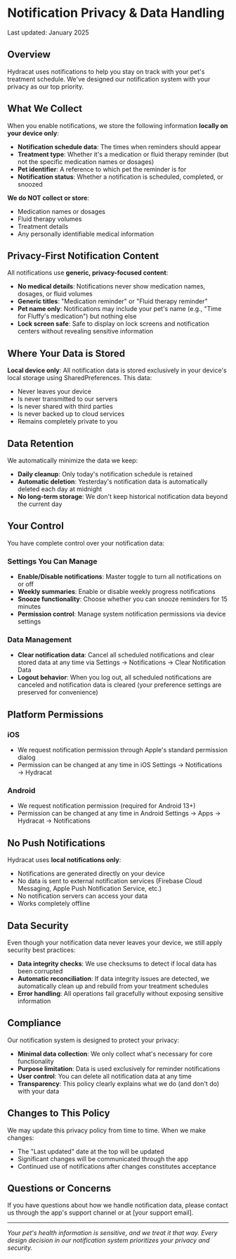 # Notification Privacy & Data Handling

Last updated: January 2025

## Overview

Hydracat uses notifications to help you stay on track with your pet's treatment schedule. We've designed our notification system with your privacy as our top priority.

## What We Collect

When you enable notifications, we store the following information **locally on your device only**:

- **Notification schedule data**: The times when reminders should appear
- **Treatment type**: Whether it's a medication or fluid therapy reminder (but not the specific medication names or dosages)
- **Pet identifier**: A reference to which pet the reminder is for
- **Notification status**: Whether a notification is scheduled, completed, or snoozed

**We do NOT collect or store**:
- Medication names or dosages
- Fluid therapy volumes
- Treatment details
- Any personally identifiable medical information

## Privacy-First Notification Content

All notifications use **generic, privacy-focused content**:

- **No medical details**: Notifications never show medication names, dosages, or fluid volumes
- **Generic titles**: "Medication reminder" or "Fluid therapy reminder"
- **Pet name only**: Notifications may include your pet's name (e.g., "Time for Fluffy's medication") but nothing else
- **Lock screen safe**: Safe to display on lock screens and notification centers without revealing sensitive information

## Where Your Data is Stored

**Local device only**: All notification data is stored exclusively in your device's local storage using SharedPreferences. This data:

- Never leaves your device
- Is never transmitted to our servers
- Is never shared with third parties
- Is never backed up to cloud services
- Remains completely private to you

## Data Retention

We automatically minimize the data we keep:

- **Daily cleanup**: Only today's notification schedule is retained
- **Automatic deletion**: Yesterday's notification data is automatically deleted each day at midnight
- **No long-term storage**: We don't keep historical notification data beyond the current day

## Your Control

You have complete control over your notification data:

### Settings You Can Manage
- **Enable/Disable notifications**: Master toggle to turn all notifications on or off
- **Weekly summaries**: Enable or disable weekly progress notifications
- **Snooze functionality**: Choose whether you can snooze reminders for 15 minutes
- **Permission control**: Manage system notification permissions via device settings

### Data Management
- **Clear notification data**: Cancel all scheduled notifications and clear stored data at any time via Settings → Notifications → Clear Notification Data
- **Logout behavior**: When you log out, all scheduled notifications are canceled and notification data is cleared (your preference settings are preserved for convenience)

## Platform Permissions

### iOS
- We request notification permission through Apple's standard permission dialog
- Permission can be changed at any time in iOS Settings → Notifications → Hydracat

### Android
- We request notification permission (required for Android 13+)
- Permission can be changed at any time in Android Settings → Apps → Hydracat → Notifications

## No Push Notifications

Hydracat uses **local notifications only**:

- Notifications are generated directly on your device
- No data is sent to external notification services (Firebase Cloud Messaging, Apple Push Notification Service, etc.)
- No notification servers can access your data
- Works completely offline

## Data Security

Even though your notification data never leaves your device, we still apply security best practices:

- **Data integrity checks**: We use checksums to detect if local data has been corrupted
- **Automatic reconciliation**: If data integrity issues are detected, we automatically clean up and rebuild from your treatment schedules
- **Error handling**: All operations fail gracefully without exposing sensitive information

## Compliance

Our notification system is designed to protect your privacy:

- **Minimal data collection**: We only collect what's necessary for core functionality
- **Purpose limitation**: Data is used exclusively for reminder notifications
- **User control**: You can delete all notification data at any time
- **Transparency**: This policy clearly explains what we do (and don't do) with your data

## Changes to This Policy

We may update this privacy policy from time to time. When we make changes:

- The "Last updated" date at the top will be updated
- Significant changes will be communicated through the app
- Continued use of notifications after changes constitutes acceptance

## Questions or Concerns

If you have questions about how we handle notification data, please contact us through the app's support channel or at [your support email].

---

*Your pet's health information is sensitive, and we treat it that way. Every design decision in our notification system prioritizes your privacy and security.*
